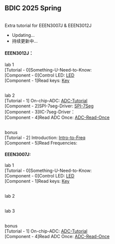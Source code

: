 ## BDIC 2025 Spring

<br> Extra tutorial for EEEN3007J & EEEN3012J

- Updating...
- 持续更新中...

#### EEEN3012J：
lab 1
  <br> [Tutorial - 0]Something-U-Need-to-Know: 
  <br> [Component - 0]Control LED: [LED](./C8051F/Lab1/led_ctrl.c)
  <br> [Component - 1]Read keys: [Key](./C8051F/Blinky/key.c)

<br> lab 2
  <br> [Tutorial - 1] On-chip-ADC: [ADC-Tutorial](./C8051F/ADC/adc.md)
  <br> [Component - 2]SPI-7seg-Driver: [SPI-7Seg](./C8051F/Serial7Seg/SPI_7Seg.c)
  <br> [Component - 3]IIC-7seg-Driver：
  <br> [Component - 4]Read ADC Once: [ADC-Read-Once](./C8051F/ADC/adc.c)
  
<br> bonus
  <br> [Tutorial - 2] Introduction: [Intro-to-Freq](./C8051F/Freq/intro_freq.md)
  <br> [Component - 5]Read Frequencies: 
<br> 

#### EEEN3007J:
lab 1
  <br> [Tutorial - 0]Something-U-Need-to-Know: 
  <br> [Component - 0]Control LED: [LED](./C8051F/Lab1/led_ctrl.c)
  <br> [Component - 1]Read keys: [Key](./C8051F/Blinky/key.c)

<br> lab 2

<br> lab 3

<br> bonus
  <br> [Tutorial - 1] On-chip-ADC: [ADC-Tutorial](./C8051F/ADC/adc.md)
  <br> [Component - 4]Read ADC Once: [ADC-Read-Once](./C8051F/ADC/adc.c)
